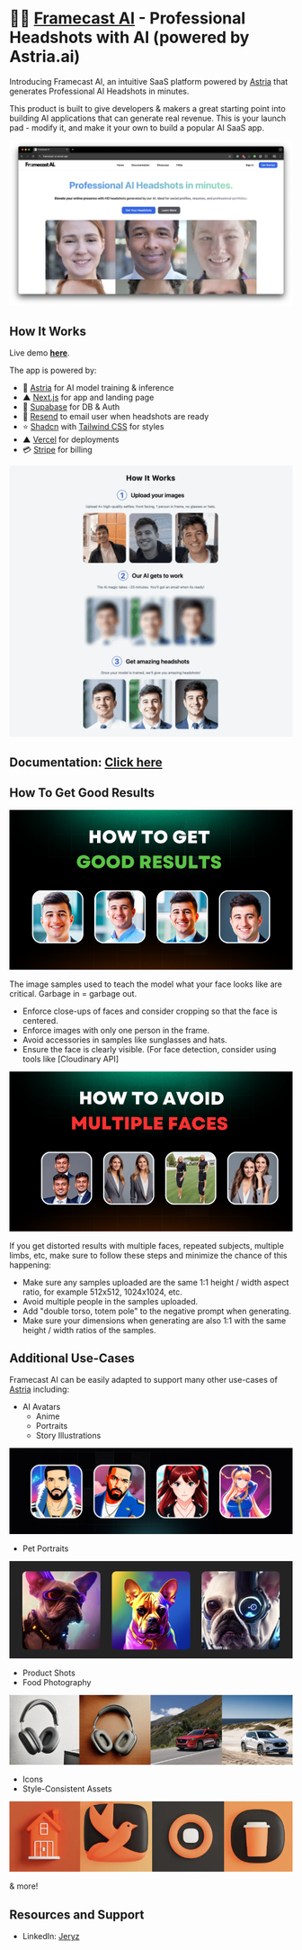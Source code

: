 # 👨‍💼 [Framecast AI](https://headshots-starter.vercel.app/) - Professional Headshots with AI (powered by Astria.ai)

Introducing Framecast AI, an intuitive SaaS platform powered by [Astria](https://www.astria.ai/) that generates Professional AI Headshots in minutes.

This product is built to give developers & makers a great starting point into
building AI applications that can generate real revenue. This is your launch pad - modify it,
and make it your own to build a popular AI SaaS app.

[![Framecast AI Demo](./assets/ui/1.png)](https://framecast-ai.vercel.app/)

## How It Works

Live demo **[here](https://framecast-ai.vercel.app/)**.

The app is powered by:

- 🚀 [Astria](https://www.astria.ai/) for AI model training & inference
- ▲ [Next.js](https://nextjs.org/) for app and landing page
- 🔋 [Supabase](https://supabase.com/) for DB & Auth
- 📩 [Resend](https://resend.com/) to email user when headshots are ready
- ⭐️ [Shadcn](https://ui.shadcn.com/) with [Tailwind CSS](https://tailwindcss.com/) for styles
- ▲ [Vercel](https://vercel.com/) for deployments
- 💳 [Stripe](https://stripe.com/) for billing

[![Framecast AI Explainer](./public/explainer.webp)](https://www.astria.ai/)

## Documentation: [Click here](https://framecast-ai.vercel.app/documentation)

## How To Get Good Results

![Good results Demo](./public/good_results.png)

The image samples used to teach the model what your face looks like are critical. Garbage in = garbage out.

- Enforce close-ups of faces and consider cropping so that the face is centered.
- Enforce images with only one person in the frame.
- Avoid accessories in samples like sunglasses and hats.
- Ensure the face is clearly visible. (For face detection, consider using tools like [Cloudinary API]

![Avoid multiple faces](./public/multiple_faces.png)

If you get distorted results with multiple faces, repeated subjects, multiple limbs, etc, make sure to follow these steps and minimize the chance of this happening:

- Make sure any samples uploaded are the same 1:1 height / width aspect ratio, for example 512x512, 1024x1024, etc.
- Avoid multiple people in the samples uploaded.
- Add "double torso, totem pole" to the negative prompt when generating.
- Make sure your dimensions when generating are also 1:1 with the same height / width ratios of the samples.

## Additional Use-Cases

Framecast AI can be easily adapted to support many other use-cases of [Astria](https://www.astria.ai/) including:

- AI Avatars
  - Anime
  - Portraits
  - Story Illustrations

[![Anime AI Demo](./public/anime.png)](https://www.astria.ai/)

- Pet Portraits

[![Pet AI Demo](./public/pet.png)](https://www.astria.ai/)

- Product Shots
- Food Photography

[![Product AI Demo](./public/products.png)](https://www.astria.ai/)

- Icons
- Style-Consistent Assets

[![Icons AI Demo](./public/icons.png)](https://www.astria.ai/)

& more!

## Resources and Support

- LinkedIn: [Jeryz](https://www.linkedin.com/company/jerrizz)
